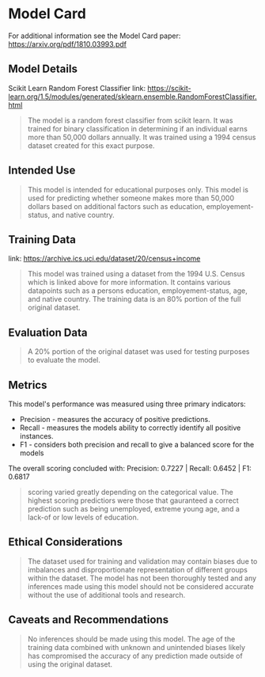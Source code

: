 # Model Card

For additional information see the Model Card paper: https://arxiv.org/pdf/1810.03993.pdf

## Model Details
Scikit Learn Random Forest Classifier link: https://scikit-learn.org/1.5/modules/generated/sklearn.ensemble.RandomForestClassifier.html

>The model is a random forest classifier from scikit learn. It was trained for binary classification in determining if an individual earns more than 50,000 dollars annually. It was trained using a 1994 census dataset created for this exact purpose.

## Intended Use
>This model is intended for educational purposes only. This model is used for predicting whether someone makes more than 50,000 dollars based on additional factors such as education, employement-status, and native country.

## Training Data
link: https://archive.ics.uci.edu/dataset/20/census+income
>This model was trained using a dataset from the 1994 U.S. Census which is linked above for more information. It contains various datapoints such as a persons education, employement-status, age, and native country. The training data is an 80% portion of the full original dataset.

## Evaluation Data
>A 20% portion of the original dataset was used for testing purposes to evaluate the model.

## Metrics
This model's performance was measured using three primary indicators:

* Precision - measures the accuracy of positive  predictions.
* Recall - measures the models ability to correctly identify all positive instances.
* F1 - considers both precision and recall to give a balanced score for the models

The overall scoring concluded with:
Precision: 0.7227 | Recall: 0.6452 | F1: 0.6817

>scoring varied greatly depending on the categorical value. The highest scoring predictiors were those that gauranteed a correct prediction such as being unemployed, extreme young age, and a lack-of or low levels of education.


## Ethical Considerations
>The dataset used for training and validation may contain biases due to imbalances and disproportionate representation of different groups within the dataset. The model has not been thoroughly tested and any inferences made using this model should not be considered accurate without the use of additional tools and research.

## Caveats and Recommendations
>No inferences should be made using this model. The age of the training data combined with unknown and unintended biases likely has compromised the accuracy of any prediction made outside of using the original dataset.
